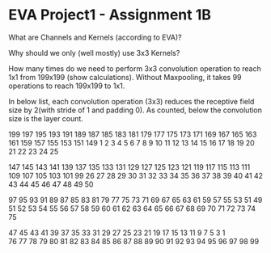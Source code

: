 # EVA Project1 - Assignment 1B
What are Channels and Kernels (according to EVA)?









Why should we only (well mostly) use 3x3 Kernels?












How many times do we need to perform 3x3 convolution operation to reach 1x1 from 199x199 (show calculations).
Without Maxpooling, it takes 99 operations to reach 199x199 to 1x1.

In below list, each convolution operation (3x3) reduces the receptive field size by 2(with stride of 1 and padding 0). As counted, below the convolution size is the layer count.

199	197	195	193	191	189	187	185	183	181	179	177	175	173	171	169	167	165	163	161	159	157	155	153	151	149
	   1	 2	3	  4	   5	 6	 7	 8	 9	10	 11	 12	13	14	15	16	17	18	19	20	21	22	23	24	25
																									
147	145	143	141	139	137	135	133	131	129	127	125	123	121	119	117	115	113	111	109	107	105	103	101	99
26	27	28	29	30	31	32	33	34	35	36	37	38	39	40	41	42	43	44	45	46	47	48	49	50
																									
97  95	93	91	89	87	85	83	81	79	77	75	73	71	69	67	65	63	61	59	57	55	53	51	49
51  52	53	54	55	56	57	58	59	60	61	62	63	64	65	66	67	68	69	70	71	72	73	74	75
																									
47   45   43	41	39	37	35	33	31	29	27	25	23	21	19	17	15	13	11	9	   7	 5	 3	 1				
76   77   78	79	80	81	82	83	84	85	86	87	88	89	90	91	92	93	94	95	96	97	98	99				
